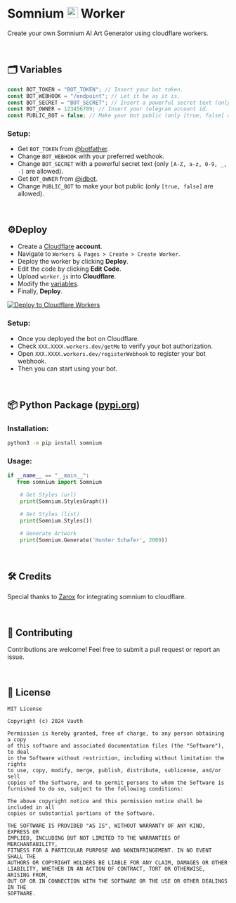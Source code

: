 <h1>
   Somnium
  <a href="#Gif"><img src="https://raw.githubusercontent.com/Tarikul-Islam-Anik/Animated-Fluent-Emojis/master/Emojis/Travel%20and%20places/Milky%20Way.png" width="25px"></a>
   Worker
</h1>
<p>Create your own Somnium AI Art Generator using cloudflare workers.</p>

<br>

## 🗂 Variables
```javascript
const BOT_TOKEN = "BOT_TOKEN"; // Insert your bot token.
const BOT_WEBHOOK = "/endpoint"; // Let it be as it is.
const BOT_SECRET = "BOT_SECRET"; // Insert a powerful secret text (only [A-Z, a-z, 0-9, _, -] are allowed).
const BOT_OWNER = 123456789; // Insert your telegram account id.
const PUBLIC_BOT = false; // Make your bot public (only [true, false] are allowed).
```

### Setup:
- Get `BOT_TOKEN` from [@botfather](https://t.me/botfather).
- Change `BOT_WEBHOOK` with your preferred webhook.
- Change `BOT_SECRET` with a powerful secret text (only `[A-Z, a-z, 0-9, _, -]` are allowed).
- Get `BOT_OWNER` from [@idbot](https://t.me/username_to_id_bot).
- Change `PUBLIC_BOT` to make your bot public (only `[true, false]` are allowed).

<br>

## ⚙️Deploy
- Create a [Cloudflare](https://www.cloudflare.com/) **account**.
- Navigate to `Workers & Pages > Create > Create Worker`.
- Deploy the worker by clicking **Deploy**.
- Edit the code by clicking **Edit Code**.
- Upload `worker.js` into **Cloudflare**.
- Modify the [variables](#-variables).
- Finally, **Deploy**.

[![Deploy to Cloudflare Workers](https://deploy.workers.cloudflare.com/button)](https://deploy.workers.cloudflare.com/?url=https://github.com/vauth/somnium)
### Setup:
- Once you deployed the bot on Cloudflare.
- Check `XXX.XXXX.workers.dev/getMe` to verify your bot authorization.
- Open `XXX.XXXX.workers.dev/registerWebhook` to register your bot webhook.
- Then you can start using your bot.

<br>

## 📦 Python Package ([pypi.org](https://pypi.org/project/somnium/))
### Installation:
```bash
python3 -m pip install somnium
```
### Usage:
```python
if __name__ == "__main__":
   from somnium import Somnium

    # Get Styles (url)
    print(Somnium.StylesGraph())

    # Get Styles (list)
    print(Somnium.Styles())

    # Generate Artwork
    print(Somnium.Generate('Hunter Schafer', 2009))
```

<br>

## 🛠 Credits
Special thanks to [Zarox](https://github.com/Zar0x) for integrating somnium to cloudflare.

<br>

## 🔗 Contributing
Contributions are welcome! Feel free to submit a pull request or report an issue.

<br>

## 🔎 License
```
MIT License

Copyright (c) 2024 Vauth

Permission is hereby granted, free of charge, to any person obtaining a copy
of this software and associated documentation files (the "Software"), to deal
in the Software without restriction, including without limitation the rights
to use, copy, modify, merge, publish, distribute, sublicense, and/or sell
copies of the Software, and to permit persons to whom the Software is
furnished to do so, subject to the following conditions:

The above copyright notice and this permission notice shall be included in all
copies or substantial portions of the Software.

THE SOFTWARE IS PROVIDED "AS IS", WITHOUT WARRANTY OF ANY KIND, EXPRESS OR
IMPLIED, INCLUDING BUT NOT LIMITED TO THE WARRANTIES OF MERCHANTABILITY,
FITNESS FOR A PARTICULAR PURPOSE AND NONINFRINGEMENT. IN NO EVENT SHALL THE
AUTHORS OR COPYRIGHT HOLDERS BE LIABLE FOR ANY CLAIM, DAMAGES OR OTHER
LIABILITY, WHETHER IN AN ACTION OF CONTRACT, TORT OR OTHERWISE, ARISING FROM,
OUT OF OR IN CONNECTION WITH THE SOFTWARE OR THE USE OR OTHER DEALINGS IN THE
SOFTWARE.
```
